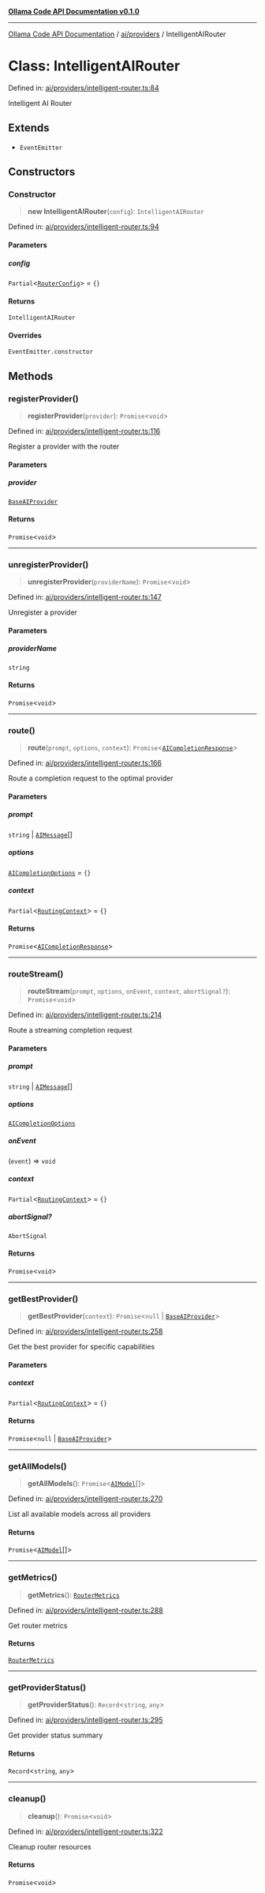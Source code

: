 [**Ollama Code API Documentation v0.1.0**](../../../README.md)

***

[Ollama Code API Documentation](../../../modules.md) / [ai/providers](../README.md) / IntelligentAIRouter

# Class: IntelligentAIRouter

Defined in: [ai/providers/intelligent-router.ts:84](https://github.com/erichchampion/ollama-code/blob/f579fc18d250ee6a96568b59118babb3bbd950b6/ollama-code/src/ai/providers/intelligent-router.ts#L84)

Intelligent AI Router

## Extends

- `EventEmitter`

## Constructors

### Constructor

> **new IntelligentAIRouter**(`config`): `IntelligentAIRouter`

Defined in: [ai/providers/intelligent-router.ts:94](https://github.com/erichchampion/ollama-code/blob/f579fc18d250ee6a96568b59118babb3bbd950b6/ollama-code/src/ai/providers/intelligent-router.ts#L94)

#### Parameters

##### config

`Partial`\<[`RouterConfig`](../interfaces/RouterConfig.md)\> = `{}`

#### Returns

`IntelligentAIRouter`

#### Overrides

`EventEmitter.constructor`

## Methods

### registerProvider()

> **registerProvider**(`provider`): `Promise`\<`void`\>

Defined in: [ai/providers/intelligent-router.ts:116](https://github.com/erichchampion/ollama-code/blob/f579fc18d250ee6a96568b59118babb3bbd950b6/ollama-code/src/ai/providers/intelligent-router.ts#L116)

Register a provider with the router

#### Parameters

##### provider

[`BaseAIProvider`](BaseAIProvider.md)

#### Returns

`Promise`\<`void`\>

***

### unregisterProvider()

> **unregisterProvider**(`providerName`): `Promise`\<`void`\>

Defined in: [ai/providers/intelligent-router.ts:147](https://github.com/erichchampion/ollama-code/blob/f579fc18d250ee6a96568b59118babb3bbd950b6/ollama-code/src/ai/providers/intelligent-router.ts#L147)

Unregister a provider

#### Parameters

##### providerName

`string`

#### Returns

`Promise`\<`void`\>

***

### route()

> **route**(`prompt`, `options`, `context`): `Promise`\<[`AICompletionResponse`](../interfaces/AICompletionResponse.md)\>

Defined in: [ai/providers/intelligent-router.ts:166](https://github.com/erichchampion/ollama-code/blob/f579fc18d250ee6a96568b59118babb3bbd950b6/ollama-code/src/ai/providers/intelligent-router.ts#L166)

Route a completion request to the optimal provider

#### Parameters

##### prompt

`string` | [`AIMessage`](../interfaces/AIMessage.md)[]

##### options

[`AICompletionOptions`](../interfaces/AICompletionOptions.md) = `{}`

##### context

`Partial`\<[`RoutingContext`](../interfaces/RoutingContext.md)\> = `{}`

#### Returns

`Promise`\<[`AICompletionResponse`](../interfaces/AICompletionResponse.md)\>

***

### routeStream()

> **routeStream**(`prompt`, `options`, `onEvent`, `context`, `abortSignal?`): `Promise`\<`void`\>

Defined in: [ai/providers/intelligent-router.ts:214](https://github.com/erichchampion/ollama-code/blob/f579fc18d250ee6a96568b59118babb3bbd950b6/ollama-code/src/ai/providers/intelligent-router.ts#L214)

Route a streaming completion request

#### Parameters

##### prompt

`string` | [`AIMessage`](../interfaces/AIMessage.md)[]

##### options

[`AICompletionOptions`](../interfaces/AICompletionOptions.md)

##### onEvent

(`event`) => `void`

##### context

`Partial`\<[`RoutingContext`](../interfaces/RoutingContext.md)\> = `{}`

##### abortSignal?

`AbortSignal`

#### Returns

`Promise`\<`void`\>

***

### getBestProvider()

> **getBestProvider**(`context`): `Promise`\<`null` \| [`BaseAIProvider`](BaseAIProvider.md)\>

Defined in: [ai/providers/intelligent-router.ts:258](https://github.com/erichchampion/ollama-code/blob/f579fc18d250ee6a96568b59118babb3bbd950b6/ollama-code/src/ai/providers/intelligent-router.ts#L258)

Get the best provider for specific capabilities

#### Parameters

##### context

`Partial`\<[`RoutingContext`](../interfaces/RoutingContext.md)\> = `{}`

#### Returns

`Promise`\<`null` \| [`BaseAIProvider`](BaseAIProvider.md)\>

***

### getAllModels()

> **getAllModels**(): `Promise`\<[`AIModel`](../interfaces/AIModel.md)[]\>

Defined in: [ai/providers/intelligent-router.ts:270](https://github.com/erichchampion/ollama-code/blob/f579fc18d250ee6a96568b59118babb3bbd950b6/ollama-code/src/ai/providers/intelligent-router.ts#L270)

List all available models across all providers

#### Returns

`Promise`\<[`AIModel`](../interfaces/AIModel.md)[]\>

***

### getMetrics()

> **getMetrics**(): [`RouterMetrics`](../interfaces/RouterMetrics.md)

Defined in: [ai/providers/intelligent-router.ts:288](https://github.com/erichchampion/ollama-code/blob/f579fc18d250ee6a96568b59118babb3bbd950b6/ollama-code/src/ai/providers/intelligent-router.ts#L288)

Get router metrics

#### Returns

[`RouterMetrics`](../interfaces/RouterMetrics.md)

***

### getProviderStatus()

> **getProviderStatus**(): `Record`\<`string`, `any`\>

Defined in: [ai/providers/intelligent-router.ts:295](https://github.com/erichchampion/ollama-code/blob/f579fc18d250ee6a96568b59118babb3bbd950b6/ollama-code/src/ai/providers/intelligent-router.ts#L295)

Get provider status summary

#### Returns

`Record`\<`string`, `any`\>

***

### cleanup()

> **cleanup**(): `Promise`\<`void`\>

Defined in: [ai/providers/intelligent-router.ts:322](https://github.com/erichchampion/ollama-code/blob/f579fc18d250ee6a96568b59118babb3bbd950b6/ollama-code/src/ai/providers/intelligent-router.ts#L322)

Cleanup router resources

#### Returns

`Promise`\<`void`\>
